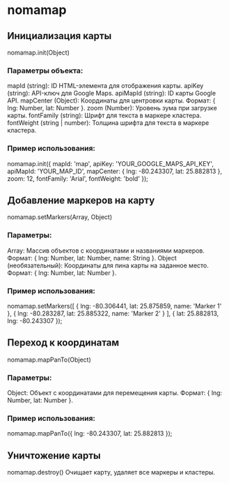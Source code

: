 # nomamap

## Инициализация карты
nomamap.init(Object)
### Параметры объекта:
mapId (string): ID HTML-элемента для отображения карты.
apiKey (string): API-ключ для Google Maps.
apiMapId (string): ID карты Google API.
mapCenter (Object): Координаты для центровки карты. Формат: { lng: Number, lat: Number }.
zoom (Number): Уровень зума при загрузке карты.
fontFamily (string): Шрифт для текста в маркере кластера.
fontWeight (string | number): Толщина шрифта для текста в маркере кластера.
### Пример использования:
nomamap.init({
  mapId: 'map',
  apiKey: 'YOUR_GOOGLE_MAPS_API_KEY',
  apiMapId: 'YOUR_MAP_ID',
  mapCenter: { lng: -80.243307, lat: 25.882813 },
  zoom: 12,
  fontFamily: 'Arial',
  fontWeight: 'bold'
});



## Добавление маркеров на карту
nomamap.setMarkers(Array, Object)
### Параметры:
Array: Массив объектов с координатами и названиями маркеров. Формат: { lng: Number, lat: Number, name: String }.
Object (необязательный): Координаты для пина карты на заданное место. Формат: { lng: Number, lat: Number }.
### Пример использования:
nomamap.setMarkers([
  { lng: -80.306441, lat: 25.875859, name: 'Marker 1' },
  { lng: -80.283287, lat: 25.885322, name: 'Marker 2' }
], {
  lat: 25.882813,
  lng: -80.243307
});



## Переход к координатам
nomamap.mapPanTo(Object)
### Параметры:
Object: Объект с координатами для перемещения карты. Формат: { lng: Number, lat: Number }.
### Пример использования:
nomamap.mapPanTo({ lng: -80.243307, lat: 25.882813 });



## Уничтожение карты
nomamap.destroy()
Очищает карту, удаляет все маркеры и кластеры.



